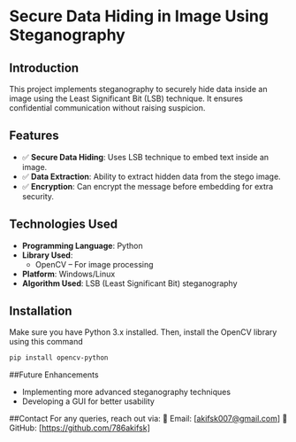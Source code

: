 # Secure Data Hiding in Image Using Steganography

## Introduction
This project implements steganography to securely hide data inside an image using the Least Significant Bit (LSB) technique. It ensures confidential communication without raising suspicion.
## Features
- ✅ **Secure Data Hiding**: Uses LSB technique to embed text inside an image.
- ✅ **Data Extraction**: Ability to extract hidden data from the stego image.
- ✅ **Encryption**: Can encrypt the message before embedding for extra security.

## Technologies Used
- **Programming Language**: Python
- **Library Used**:
  - OpenCV – For image processing
- **Platform**: Windows/Linux
- **Algorithm Used**: LSB (Least Significant Bit) steganography

## Installation
Make sure you have Python 3.x installed. Then, install the OpenCV library using this command 
```bash
pip install opencv-python
```

##Future Enhancements
- Implementing more advanced steganography techniques
- Developing a GUI for better usability

##Contact
For any queries, reach out via:
📧 Email: [akifsk007@gmail.com]
🔗 GitHub: [https://github.com/786akifsk]


